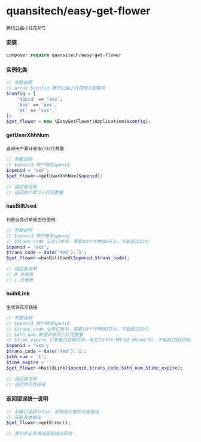 # quansitech/easy-get-flower
```text
腾讯公益小红花API
```

#### 安装

```php
composer require quansitech/easy-get-flower
```


####  实例化类
```php
// 参数说明
// array $config 腾讯公益小红花相关配置项
$config = [
    'appid' => 'xxx',
    'key' => 'xxx',
    'et' => 'xxx',
];
$get_flower = new \EasyGetFlower\Application($config);
```

#### getUserXhhNum
```text
查询用户累计获取小红花数量
```
```php
// 参数说明
// $openid 用户微信openid
$openid = 'xxx';
$get_flower->getUserXhhNum($openid);

// 返回值说明
// 返回用户累计小红花数量
```
  
#### hasBillUsed
```text
判断业务订单是否已使用
```
```php
// 参数说明
// $openid 用户微信openid
// $trans_code 业务订单号，需要以YYYYMMDD开头，不能超过32位
$openid = 'xxx';
$trans_code = date('Ymd').'1';
$get_flower->hasBillUsed($openid,$trans_code);

// 返回值说明
// 0 未使用
// 1 已使用
```
  
#### buildLink
```text
生成领花页链接
```
```php
// 参数说明
// $openid 用户微信openid
// $trans_code 业务订单号，需要以YYYYMMDD开头，不能超过32位
// $xhh_num 期望派发的小红花数量
// $time_expire 订单重试结束时间，格式为YYYY-MM-DD HH:mm:SS，不能超过10分钟，若为空则当前时间加10分钟
$openid = 'xxx';
$trans_code = date('Ymd').'1';
$xhh_num = '1';
$time_expire = '';
$get_flower->buildLink($openid,$trans_code,$xhh_num,$time_expire);

// 返回值说明
// 返回领花页链接
```

#### 返回错误统一说明
```php
// 若接口返回false，说明是正常的业务错误
// 获取具体错误
$get_flower->getError();

// 其它非业务错误直接抛出异常
```
